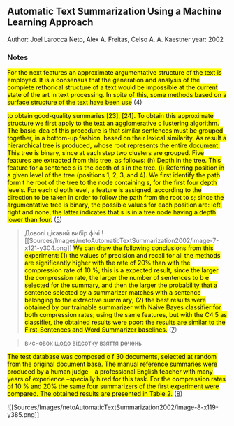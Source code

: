 ## Automatic Text Summarization Using a Machine Learning Approach
Author: Joel Larocca Neto, Alex A. Freitas, Celso A. A. Kaestner
year: 2002


### Notes

<mark class="customZot-Yellow ">For the next features an approximate argumentative structure of the text is employed. It is a consensus that the generation and analysis of the complete rethorical structure of a text would be impossible at the current state of the art in text processing. In spite of this, some methods based on a surface structure of the text have been use</mark> ([4](zotero://open-pdf/library/items/4XJI8M3H?page=4&annotation=VUUMUPZI))

 
<mark class="customZot-Yellow ">to obtain good-quality summaries [23], [24]. To obtain this approximate structure we first apply to the text an agglomerative c lustering algorithm. The basic idea of this procedure is that similar sentences must be grouped together, in a bottom-up fashion, based on their lexical similarity. As result a hierarchical tree is produced, whose root represents the entire document. This tree is binary, since at each step two clusters are grouped. Five features are extracted from this tree, as follows: (h) Depth in the tree. This feature for a sentence s is the depth of s in the tree. (i) Referring position in a given level of the tree (positions 1, 2, 3, and 4). We first identify the path form t he root of the tree to the node containing s, for the first four depth levels. For each d epth level, a feature is assigned, according to the direction to be taken in order to follow the path from the root to s; since the argumentative tree is binary, the possible values for each position are: left, right and none, the latter indicates that s is in a tree node having a depth lower than four.</mark> ([5](zotero://open-pdf/library/items/4XJI8M3H?page=5&annotation=N8WFVZMG))

  
>Доволі цікавий вибір фічі
  ![[Sources/Images/netoAutomaticTextSummarization2002/image-7-x121-y304.png]]
<mark class="customZot-Yellow ">We can draw the following conclusions from this experiment: (1) the values of precision and recall for all the methods are significantly higher with the rate of 20% than with the compression rate of 10 %; this is a expected result, since the larger the compression rate, the larger the number of sentences to b e selected for the summary, and then the larger the probability that a sentence selected by a summarizer matches with a sentence belonging to the extractive summ ary; (2) the best results were obtained by our trainable summarizer with Naive Bayes classifier for both compression rates; using the same features, but with the C4.5 as classifier, the obtained results were poor: the results are similar to the First-Sentences and Word Summarizer baselines.</mark> ([7](zotero://open-pdf/library/items/4XJI8M3H?page=7&annotation=V57T54ZS))

  
>висновок щодо відсотку взяття речень

<mark class="customZot-Yellow ">The test database was composed o f 30 documents, selected at random from the original document base. The manual reference summaries were produced by a human judge – a professional English teacher with many years of experience –specially hired for this task. For the compression rates of 10 % and 20% the same four summarizers of the first experiment were compared. The obtained results are presented in Table 2.</mark> ([8](zotero://open-pdf/library/items/4XJI8M3H?page=8&annotation=M84M65T9))

   ![[Sources/Images/netoAutomaticTextSummarization2002/image-8-x119-y385.png]]